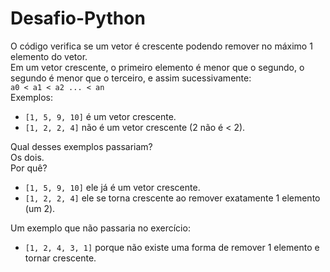 # Desafio-Python

<p1> O código verifica se um vetor é crescente podendo
 remover no máximo 1 elemento do vetor.<br>
Em um vetor crescente, o primeiro elemento é menor que o segundo, o segundo é menor que o terceiro, e assim sucessivamente:<br>
```a0 < a1 < a2 ... < an```<br>
Exemplos:<br>
   * ```[1, 5, 9, 10]``` é um vetor crescente.<br>
   * ```[1, 2, 2, 4]``` não é um vetor crescente (2 não é < 2).<br>
 
 Qual desses exemplos passariam?<br>
 Os dois.<br>
 Por quê?<br>
 
   * ```[1, 5, 9, 10]``` ele já é um vetor crescente.<br>
   * ```[1, 2, 2, 4]``` ele se torna crescente ao remover exatamente 1 elemento (um 2).<br>
 
 Um exemplo que não passaria no exercício:<br>
 
   * ```[1, 2, 4, 3, 1]``` porque não existe uma forma de remover 1 elemento e tornar crescente.
